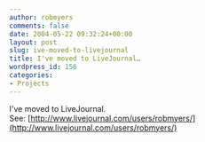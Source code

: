 ```yaml
---
author: robmyers
comments: false
date: 2004-05-22 09:32:24+00:00
layout: post
slug: ive-moved-to-livejournal
title: I've moved to LiveJournal…
wordpress_id: 156
categories:
- Projects
---
```


I've moved to LiveJournal.   
See: [http://www.livejournal.com/users/robmyers/](http://www.livejournal.com/users/robmyers/)

  


